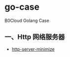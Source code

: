 # go-case
B0Cloud Golang Case

## 一、Http 网络服务器
- [http-server-minimize](./http-server-minimize/README.md)
